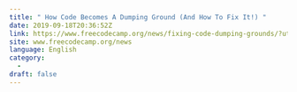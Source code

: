 ```yaml
---
title: " How Code Becomes A Dumping Ground (And How To Fix It!) "
date: 2019-09-18T20:36:52Z
link: https://www.freecodecamp.org/news/fixing-code-dumping-grounds/?utm_medium=RSS&utm_source=news.12bit.vn
site: www.freecodecamp.org/news
language: English
category:
  -   
draft: false
---
```


